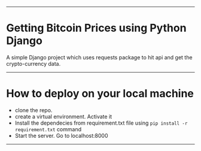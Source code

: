 

--------------------------------------------

# Getting  Bitcoin Prices using Python Django
A simple Django project which uses requests package to hit api and get the crypto-currency data.


-------------------------

# How to deploy on your local machine
- clone the repo.
- create a virtual environment. Activate it
- Install the dependecies from requirement.txt file using `pip install -r requirement.txt` command
- Start the server. Go to localhost:8000


------------------------
